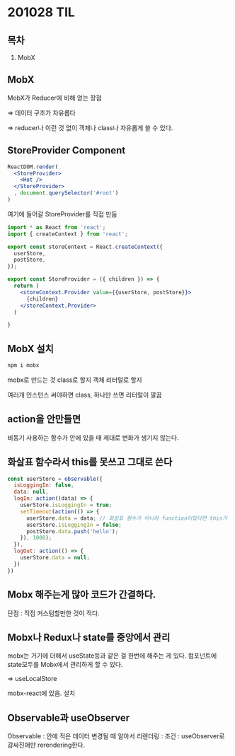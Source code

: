# 201028 TIL

## 목차

1. MobX

## MobX

MobX가 Reducer에 비해 얻는 장점

⇒ 데이터 구조가 자유롭다

⇒ reducer나 이런 것 없이 객체나 class나 자유롭게 쓸 수 있다. 

## StoreProvider Component

```jsx
ReactDOM.render(
  <StoreProvider>
    <Hot />
  </StoreProvider>
  , document.querySelector('#root')
)
```

여기에 들어갈 StoreProvider를 직접 만듬

```jsx
import * as React from 'react';
import { createContext } from 'react';

export const storeContext = React.createContext({
  userStore,
  postStore,
});

export const StoreProvider = ({ children }) => {
  return (
    <storeContext.Provider value={{userStore, postStore}}>
      {children}
    </storeContext.Provider>
  )

}
```

## MobX 설치

```jsx
npm i mobx
```

mobx로 만드는 것 class로 할지 객체 리터럴로 할지

여러개 인스턴스 써야하면  class, 하나만 쓰면 리터럴이 깔끔

## action을 안만들면

비동기 사용하는 함수가 안에 있을 때 제대로 변화가 생기지 않는다.

## 화살표 함수라서 this를 못쓰고 그대로 쓴다

```jsx
const userStore = observable({
  isLoggingIn: false,
  data: null,
  logIn: action((data) => {
    userStore.isLoggingIn = true;
    setTimeout(action(() => {
      userStore.data = data; // 화살표 함수가 아니라 function이었다면 this가 가능
      userStore.isLoggingIn = false;
      postStore.data.push('hello');
    }), 1000);
  }),
  logOut: action(() => {
    userStore.data = null;
  })
})
```

## Mobx 해주는게 많아 코드가 간결하다.

단점 : 직접 커스텀할만한 것이 적다. 

## Mobx나 Redux나 state를 중앙에서 관리

mobx는 거기에 더해서 useState등과 같은 걸 한번에 해주는 게 있다. 컴포넌트에 state모두를 Mobx에서 관리하게 할 수 있다. 

⇒ useLocalStore

mobx-react에 있음. 설치

## Observable과 useObserver

Observable : 안에 적은 데이터 변경될 때 알아서 리렌더링 : 조건 : useObserver로 감싸진애만 rerendering한다.